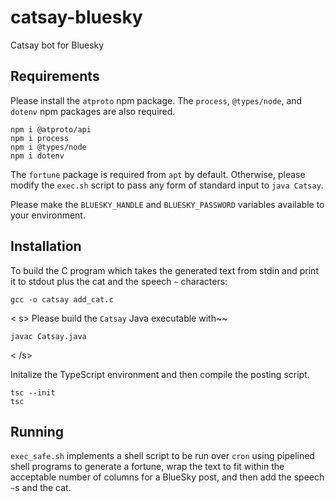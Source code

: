 # catsay-bluesky
Catsay bot for Bluesky

## Requirements

Please install the `atproto` npm package. The `process`, `@types/node`, and `dotenv` npm packages are also required.

```
npm i @atproto/api
npm i process
npm i @types/node
npm i dotenv
```

The `fortune` package is required from `apt` by default. Otherwise, please modify the `exec.sh` script to pass any form of standard input to `java Catsay`.

Please make the `BLUESKY_HANDLE` and `BLUESKY_PASSWORD` variables available to your environment.


## Installation
To build the C program which takes the generated text from stdin and print it to stdout plus the cat and the speech `~` characters:

```
gcc -o catsay add_cat.c
```


< s>
Please build the `Catsay` Java executable with~~

```
javac Catsay.java
```
< /s>

Initalize the TypeScript environment and then compile the posting script.

```
tsc --init
tsc
```

## Running

`exec_safe.sh` implements a shell script to be run over `cron` using pipelined shell programs to generate a fortune, wrap the text to fit within the acceptable number of columns for a BlueSky post, and then add the speech `~`s and the cat.


